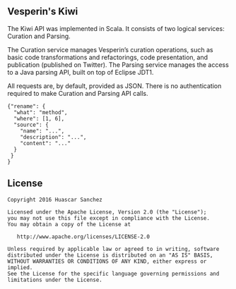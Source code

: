 ## Vesperin's Kiwi

The Kiwi API was implemented in Scala. It consists of two logical services: Curation and Parsing.

The Curation service manages Vesperin’s curation operations, such as basic code transformations and refactorings, code presentation, and publication (published on Twitter). The Parsing service manages the access to a Java parsing API, built on top of Eclipse JDT1.

All requests are, by default, provided as JSON. There is no authentication required to make Curation and Parsing API calls.

```
{"rename": {
  "what": "method",
  "where": [1, 6],
  "source": {
    "name": "...",
    "description": "...",
    "content": "..."
  }
 }
}
```

## License

    Copyright 2016 Huascar Sanchez

    Licensed under the Apache License, Version 2.0 (the "License");
    you may not use this file except in compliance with the License.
    You may obtain a copy of the License at

       http://www.apache.org/licenses/LICENSE-2.0

    Unless required by applicable law or agreed to in writing, software
    distributed under the License is distributed on an "AS IS" BASIS,
    WITHOUT WARRANTIES OR CONDITIONS OF ANY KIND, either express or implied.
    See the License for the specific language governing permissions and
    limitations under the License.
